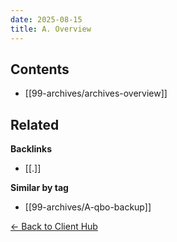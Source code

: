 ```yaml
---
date: 2025-08-15
title: A. Overview
---
```


<!-- AUTO-TOC:START -->

## Contents
- [[99-archives/archives-overview]]

<!-- AUTO-TOC:END -->


<!-- RELATED:START -->

## Related
**Backlinks**
- [[.]]

**Similar by tag**
- [[99-archives/A-qbo-backup]]

<!-- RELATED:END -->






[← Back to Client Hub](https://www.builtbyrays.com/Client-Vault/portal)